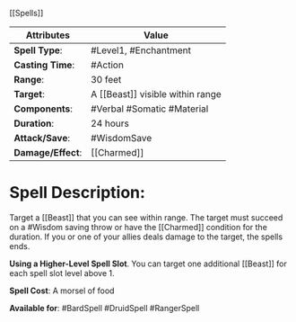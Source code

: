 [[Spells]] 

| Attributes         | Value                            |
| ------------------ | -------------------------------- |
| **Spell Type**:    | #Level1, #Enchantment            |
| **Casting Time**:  | #Action                          |
| **Range**:         | 30 feet                          |
| **Target**:        | A [[Beast]] visible within range |
| **Components**:    | #Verbal #Somatic #Material       |
| **Duration**:      | 24 hours                         |
| **Attack/Save**:   | #WisdomSave                      |
| **Damage/Effect**: | [[Charmed]]                      |

# Spell Description: 
Target a [[Beast]] that you can see within range. The target must succeed on a #Wisdom saving throw or have the [[Charmed]] condition for the duration. If you or one of your allies deals damage to the target, the spells ends.

**Using a Higher-Level Spell Slot**. You can target one
additional [[Beast]] for each spell slot level above 1.

**Spell Cost**: A morsel of food

**Available for**: #BardSpell #DruidSpell #RangerSpell 